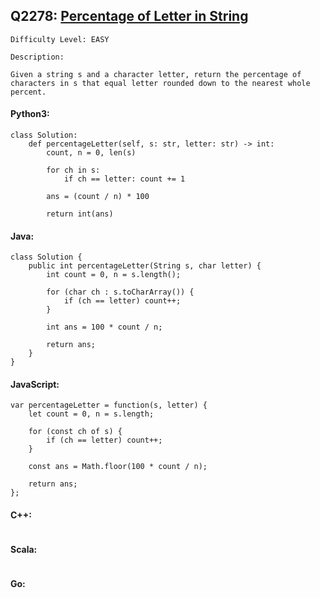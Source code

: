 ## Q2278: [Percentage of Letter in String](https://leetcode.com/problems/percentage-of-letter-in-string/)

```
Difficulty Level: EASY
```

```
Description:

Given a string s and a character letter, return the percentage of characters in s that equal letter rounded down to the nearest whole percent.
```

#### Python3:

```
class Solution:
    def percentageLetter(self, s: str, letter: str) -> int:
        count, n = 0, len(s)

        for ch in s:
            if ch == letter: count += 1

        ans = (count / n) * 100

        return int(ans)
```

#### Java:

```
class Solution {
    public int percentageLetter(String s, char letter) {
        int count = 0, n = s.length();

        for (char ch : s.toCharArray()) {
            if (ch == letter) count++;
        }

        int ans = 100 * count / n;

        return ans;
    }
}
```

#### JavaScript:

```
var percentageLetter = function(s, letter) {
    let count = 0, n = s.length;

    for (const ch of s) {
        if (ch == letter) count++;
    }

    const ans = Math.floor(100 * count / n);

    return ans;
};
```

#### C++:

```

```

#### Scala:

```

```

#### Go:

```

```